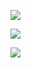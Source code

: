 ![](https://www.nta.go.jp/tmp/d7151e80-1cf3-4f2f-9913-98060c964c35/images/c089448e1b4750aece419c8b3a9c9a69180f6e48611fb421845c8ec0187fc95f.jpg)

![](https://www.nta.go.jp/tmp/d7151e80-1cf3-4f2f-9913-98060c964c35/images/1c7fb7bb9aac7176d15b6b4c1f4a2c5611bcb56d20493c792dbe2d7a6c19e782.jpg)

![](https://www.nta.go.jp/tmp/d7151e80-1cf3-4f2f-9913-98060c964c35/images/6907322bbf81ec4da5ab327e91cbd46f9cbca2523dd9b97aa20936aeb78bb3a6.jpg)